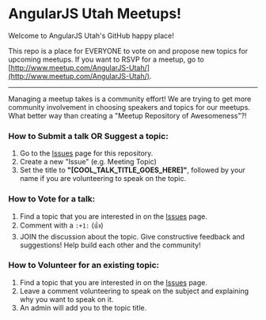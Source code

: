 # AngularJS Utah Meetups!

Welcome to AngularJS Utah's GitHub happy place!

This repo is a place for EVERYONE to vote on and propose new topics for upcoming meetups. If you want to RSVP for a meetup, go to [http://www.meetup.com/AngularJS-Utah/](http://www.meetup.com/AngularJS-Utah/).

<hr />

Managing a meetup takes is a community effort!  We are trying to get more community involvement in choosing speakers and topics for our meetups.  What better way than creating a "Meetup Repository of Awesomeness"?!

### How to Submit a talk OR Suggest a topic:
1. Go to the [Issues](https://github.com/AngularJSUtah/meetups/issues) page for this repository.
2. Create a new "Issue" (e.g. Meeting Topic)
3. Set the title to **"[COOL_TALK_TITLE_GOES_HERE]"**, followed by your name if you are volunteering to speak on the topic.

### How to Vote for a talk:
1. Find a topic that you are interested in on the [Issues](https://github.com/AngularJSUtah/meetups/issues) page.
2. Comment with a `:+1:` (:+1:)
3. JOIN the discussion about the topic. Give constructive feedback and suggestions! Help build each other and the community!

### How to Volunteer for an existing topic:
1. Find a topic that you are interested in on the [Issues](https://github.com/AngularJSUtah/meetups/issues) page.
2. Leave a comment volunteering to speak on the subject and explaining why you want to speak on it.
3. An admin will add you to the topic title.

